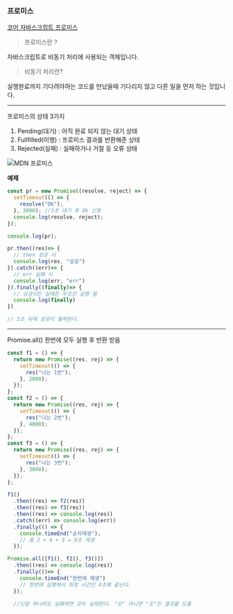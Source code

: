 ### 프로미스
[코어 자바스크립트 프로미스](https://ko.javascript.info/promise-basics)

>프로미스란 ?

자바스크립트로 비동기 처리에 사용되는 객체입니다.

>비동기 처리란?

실행완료까지 기다려야하는 코드를 만났을때 기다리지 않고 다른 일을 먼저 하는 것입니다.  

---
프로미스의 상태 3가지
1. Pending(대기) : 아직 완료 되지 않는 대기 상태
2. Fullfilled(이행) : 프로미스 결과를 반환해준 상태
3. Rejected(실패) : 실패하거나 거절 등 오류 상태

![MDN 프로미스](https://developer.mozilla.org/en-US/docs/Web/JavaScript/Reference/Global_Objects/Promise/promises.png)

**예제**

```js
const pr = new Promise((resolve, reject) => {
  setTimeout(() => {
    resolve("OK");
  }, 3000); //3초 대기 후 Ok 신호
  console.log(resolve, reject);
});

console.log(pr);

pr.then((res)=> {
  // then 성공 시
  console.log(res, "성공")
}).catch((err)=> {
  // err 실패 시
  console.log(err, "err")
}).finally((finally)=> {
  // 성공이든 실패든 무조건 실행 됨
  console.log(finally)
})

// 3초 뒤에 성공이 출력된다.
```

---

Promise.all() 한번에 모두 실행 후 반환 받음
```js
const f1 = () => {
  return new Promise((res, rej) => {
    setTimeout(() => {
      res("나는 1번");
    }, 2000);
  });
};
const f2 = () => {
  return new Promise((res, rej) => {
    setTimeout(() => {
      res("나는 2번");
    }, 4000);
  });
};
const f3 = () => {
  return new Promise((res, rej) => {
    setTimeout(() => {
      res("나는 3번");
    }, 3000);
  });
};

f1()
  .then((res) => f2(res))
  .then((res) => f3(res))
  .then((res) => console.log(res))
  .catch((err) => console.log(err))
  .finally(() => {
    console.timeEnd("순차재생");
    // 총 2 + 4 + 3 = 9초 재생
  });

Promise.all([f1(), f2(), f3()])
  .then((res) => console.log(res))
  .finally(()=> {
    console.timeEnd("한번에 재생")
    // 한번에 실행해서 최장 시간인 4초에 끝난다.
  });

  //단점 하나라도 실패하면 모두 실패한다. "모" 아니면 "도"인 결과를 도출

```